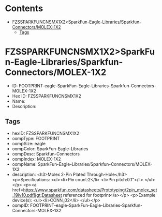



Contents
========

* [FZSSPARKFUNCNSMX1X2>SparkFun-Eagle-Libraries/Sparkfun-Connectors/MOLEX-1X2](#fzssparkfuncnsmx1x2sparkfun-eagle-librariessparkfun-connectorsmolex-1x2)
	* [Tags](#tags)

# FZSSPARKFUNCNSMX1X2>SparkFun-Eagle-Libraries/Sparkfun-Connectors/MOLEX-1X2

- ID: FOOTPRINT-eagle-SparkFun-Eagle-Libraries-Sparkfun-Connectors-MOLEX-1X2
- Hex ID: FZSSPARKFUNCNSMX1X2
- Name: 
- Description: 

## Tags

- hexID: FZSSPARKFUNCNSMX1X2
- oompType: FOOTPRINT
- oompSize: eagle
- oompColor: SparkFun-Eagle-Libraries
- oompDesc: Sparkfun-Connectors
- oompIndex: MOLEX-1X2
- oompName: SparkFun-Eagle-Libraries/Sparkfun-Connectors/MOLEX-1X2
- description: &lt;h3&gt;Molex 2-Pin Plated Through-Hole&lt;/h3&gt;
&lt;p&gt;Specifications:
&lt;ul&gt;&lt;li&gt;Pin count:2&lt;/li&gt;
&lt;li&gt;Pin pitch:0.1&quot;&lt;/li&gt;
&lt;/ul&gt;&lt;/p&gt;
&lt;p&gt;&lt;a href=https://www.sparkfun.com/datasheets/Prototyping/2pin_molex_set_19iv10.pdf&gt;Datasheet referenced for footprint&lt;/a&gt;&lt;/p&gt;
&lt;p&gt;Example device(s):
&lt;ul&gt;&lt;li&gt;CONN_02&lt;/li&gt;
&lt;/ul&gt;&lt;/p&gt;
- oompID: FOOTPRINT-eagle-SparkFun-Eagle-Libraries-Sparkfun-Connectors-MOLEX-1X2
